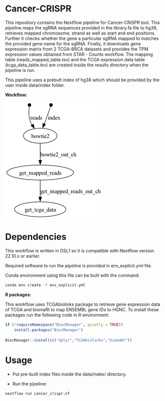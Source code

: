 # Cancer-CRISPR
This repository contains the Nextflow pipeline for Cancer-CRISPR tool. This pipeline maps the sgRNA sequences provided in the library.fa file to hg38, retrieves mapped chromosome, strand as well as start and end positions. Further it checks whether the gene a particular sgRNA mapped to matches the provided gene name for the sgRNA. Finally, it downloads gene expression matrix from 2 TCGA-BRCA datasets and provides the TPM expression values obtained from STAR - Counts workflow. The mapping table (reads_mapped_table.tsv) and the TCGA expression data table (tcga_data_table.tsv) are created inside the results directory when the pipeline is run.

This pipeline uses a prebult index of hg38 which should be provided by the user inside data/index folder.

**Workflow:**
<p align="left">
  <img src="https://github.com/erkutilaslan/cancer_crispr/blob/main/dag.png"></div>
</p>


# Dependencies
This workflow is written in DSL1 so it is compatible with Nextflow version 22.10.x or earlier.

Required software to run the pipeline is provided in env_explicit.yml file. 

Conda environment using this file can be built with the command:
```bash
conda env create -f env_explicit.yml
```

**R packages:**

This workflow uses TCGAbiolinks package to retrieve gene expression data of TCGA and biomaRt to map ENSEMBL gene IDs to HGNC.
To install these packages run the following code in R environment:

```r
if (!requireNamespace("BiocManager", quietly = TRUE))
    install.packages("BiocManager")

BiocManager::install(c("dplyr","TCGAbiolinks","biomaRt"))
```

# Usage
- Put pre-built index files inside the data/index/ directory.

- Run the pipeline:
```bash
nextflow run cancer_crispr.nf
```
  

